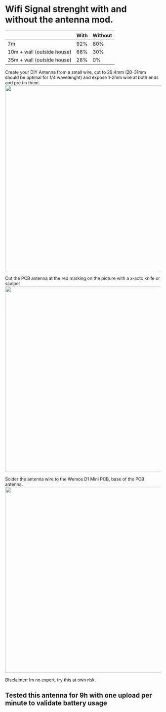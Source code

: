 
<h1>Wifi Signal strenght with and without the antenna mod.</h1>


|  | With | Without |
| ------------- | ------------- | ------------- |
| 7m | 92% | 80% |
| 10m + wall (outside house) | 66% | 30% |
| 35m + wall (outside house) | 28% | 0% |



Create your DIY Antenna from a small wire, cut to 29.4mm (20-31mm should be optimal for 1/4 wavelenght) and expose 1-2mm wire at both ends and pre tin them.
<img src="https://github.com/tedelm/MRTEEL/blob/master/IMG/29_4mmWire.jpg" width="600"/>

Cut the PCB antenna at the red marking on the picture with a x-acto knife or scalpel
<img src="https://github.com/tedelm/MRTEEL/blob/master/IMG/wemosd1miniCut.PNG" width="600"/>

Solder the antenna wire to the Wemos D1 Mini PCB, base of the PCB antenna.
<img src="https://raw.githubusercontent.com/tedelm/MRTEEL/master/IMG/CompleteHackAntenna.jpg" width="600"/>


Disclaimer:
Im no expert, try this at own risk.

<h2>Tested this antenna for 9h with one upload per minute to validate battery usage</h2>
